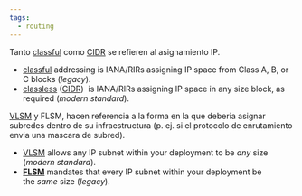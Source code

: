 ```yaml
---
tags:
  - routing
---
```


Tanto [classful](classful.md) como [CIDR](CIDR.md) se refieren al asignamiento IP. 
- [classful](classful.md) addressing is IANA/RIRs assigning IP space from Class A, B, or C blocks (_legacy_).
- [classless](classless.md) ([CIDR](CIDR.md))  is IANA/RIRs assigning IP space in any size block, as required (_modern standard_).

[VLSM](../VLSM.md) y FLSM, hacen referencia a la forma en la que deberia asignar subredes dentro de su infraestructura (p. ej. si el protocolo de enrutamiento envia una mascara de subred). 
- [VLSM](../VLSM.md) allows any IP subnet within your deployment to be _any_ size (_modern standard_).
- **[FLSM](https://www.practicalnetworking.net/stand-alone/classful-cidr-flsm-vlsm/#flsm)** mandates that every IP subnet within your deployment be the _same_ size (_legacy_).